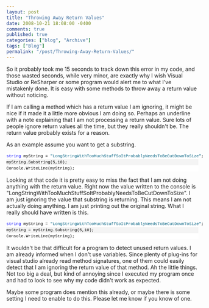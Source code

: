 ```yaml
---
layout: post
title: "Throwing Away Return Values"
date: 2008-10-21 18:08:00 -0400
comments: true
published: true
categories: ["blog", "Archive"]
tags: ["Blog"]
permalink: "/post/Throwing-Away-Return-Values/"
---
```

<!-- more -->



<p>So it probably took me 15 seconds to track down this error in my code, and those wasted seconds, while very minor, are exactly why I wish Visual Studio or ReSharper or some program would alert me to what I've mistakenly done. It is easy with some methods to throw away a return value without noticing.</p>
<p>If I am calling a method which has a return value I am ignoring, it might be nice if it made it a little more obvious I am doing so. Perhaps an underline with a note explaining that I am not processing a return value. Sure lots of people ignore return values all the time, but they really shouldn't be. The return value probably exists for a reason.</p>
<p>As an example assume you want to get a substring.</p>
<div>
<div style="border-style: none; padding: 0px; overflow: visible; font-size: 8pt; width: 100%; color: black; line-height: 12pt; font-family: consolas,'Courier New',courier,monospace; background-color: #f4f4f4;">
<pre style="border-style: none; margin: 0em; padding: 0px; overflow: visible; font-size: 8pt; width: 100%; color: black; line-height: 12pt; font-family: consolas,'Courier New',courier,monospace; background-color: white;"><span style="color: #0000ff;">string</span> myString = <span style="color: #006080;">"LongStringWithTooMuchStuffSoItProbablyNeedsToBeCutDownToSize"</span>;</pre>
<pre style="border-style: none; margin: 0em; padding: 0px; overflow: visible; font-size: 8pt; width: 100%; color: black; line-height: 12pt; font-family: consolas,'Courier New',courier,monospace; background-color: #f4f4f4;">myString.Substring(5,10);</pre>
<pre style="border-style: none; margin: 0em; padding: 0px; overflow: visible; font-size: 8pt; width: 100%; color: black; line-height: 12pt; font-family: consolas,'Courier New',courier,monospace; background-color: white;">Console.WriteLine(myString);</pre>
</div>
</div>
<p>Looking at that code it is pretty easy to miss the fact that I am not doing anything with the return value. Right now the value written to the console is "LongStringWithTooMuchStuffSoItProbablyNeedsToBeCutDownToSize". I am just ignoring the value that substring is returning. This means I am not actually doing anything. I am just printing out the original string. What I really should have written is this.</p>
<div>
<div style="border-style: none; padding: 0px; overflow: visible; font-size: 8pt; width: 100%; color: black; line-height: 12pt; font-family: consolas,'Courier New',courier,monospace; background-color: #f4f4f4;">
<pre style="border-style: none; margin: 0em; padding: 0px; overflow: visible; font-size: 8pt; width: 100%; color: black; line-height: 12pt; font-family: consolas,'Courier New',courier,monospace; background-color: white;"><span style="color: #0000ff;">string</span> myString = <span style="color: #006080;">"LongStringWithTooMuchStuffSoItProbablyNeedsToBeCutDownToSize"</span>;</pre>
<pre style="border-style: none; margin: 0em; padding: 0px; overflow: visible; font-size: 8pt; width: 100%; color: black; line-height: 12pt; font-family: consolas,'Courier New',courier,monospace; background-color: #f4f4f4;">myString = myString.Substring(5,10);</pre>
<pre style="border-style: none; margin: 0em; padding: 0px; overflow: visible; font-size: 8pt; width: 100%; color: black; line-height: 12pt; font-family: consolas,'Courier New',courier,monospace; background-color: white;">Console.WriteLine(myString);</pre>
</div>
</div>
<p>It wouldn't be that difficult for a program to detect unused return values. I am already informed when I don't use variables. Since plenty of plug-ins for visual studio already read method signatures, one of them could easily detect that I am ignoring the return value of that method. Ah the little things. Not too big a deal, but kind of annoying since I executed my program once and had to look to see why my code didn't work as expected.</p>
<p>Maybe some program does mention this already, or maybe there is some setting I need to enable to do this. Please let me know if you know of one.</p>
